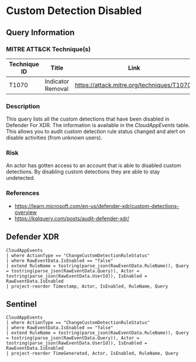 # Custom Detection Disabled

## Query Information

### MITRE ATT&CK Technique(s)

| Technique ID | Title    | Link    |
| ---  | --- | --- |
| T1070 | Indicator Removal | https://attack.mitre.org/techniques/T1070/ |

### Description
This query lists all the custom detections that have been disabled in Defender For XDR. The information is available in the *CloudAppEvents* table. This allows you to audit custom detection rule status changed and alert on disable activities (from unknown users).

### Risk
An actor has gotten access to an account that is able to disabled custom detections. By disabling custom detections they are able to stay undetected.

### References
- https://learn.microsoft.com/en-us/defender-xdr/custom-detections-overview
- https://kqlquery.com/posts/audit-defender-xdr/

## Defender XDR
```KQL
CloudAppEvents
| where ActionType == "ChangeCustomDetectionRuleStatus"
| where RawEventData.IsEnabled == "false"
| extend RuleName = tostring(parse_json(RawEventData.RuleName)), Query = tostring(parse_json(RawEventData.Query)), Actor = tostring(parse_json(RawEventData.UserId)), IsEnabled = RawEventData.IsEnabled
| project-reorder Timestamp, Actor, IsEnabled, RuleName, Query
```

## Sentinel
```KQL
CloudAppEvents
| where ActionType == "ChangeCustomDetectionRuleStatus"
| where RawEventData.IsEnabled == "false"
| extend RuleName = tostring(parse_json(RawEventData.RuleName)), Query = tostring(parse_json(RawEventData.Query)), Actor = tostring(parse_json(RawEventData.UserId)), IsEnabled = RawEventData.IsEnabled
| project-reorder TimeGenerated, Actor, IsEnabled, RuleName, Query
```